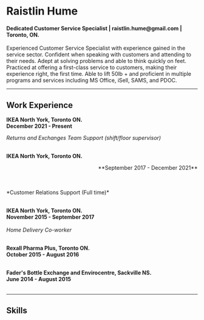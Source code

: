 <h1 align="left"> Raistlin Hume </h1>

<h4 align="left"> Dedicated Customer Service Specialist | raistlin.hume@gmail.com | Toronto, ON. </h4>

Experienced Customer Service Specialist with experience gained in the service sector. Confident when speaking
with customers and attending to their needs. Adept at solving problems and able to think quickly on feet.
Practiced at offering a first-class service to customers, making their experience right, the first time. Able to lift
50lb + and proficient in multiple programs and services including MS Office, iSell, SAMS, and PDOC.

---

<h2 align="left"> Work Experience </h2>

**IKEA North York, Toronto ON.**\
**December 2021 - Present** 

*Returns and Exchanges Team Support (shift/floor supervisor)*
<br/><br/>

**IKEA North York, Toronto ON.**
<p align="right"> **September 2017 - December 2021** </p>
<br/><br/>
*Customer Relations Support (Full time)*
<br/><br/>

**IKEA North York, Toronto ON.**\
**November 2015 - September 2017**
<br/><br/>
*Home Delivery Co-worker*
<br/><br/>

**Rexall Pharma Plus, Toronto ON.**\
**October 2015 - August 2016**
<br/><br/>

**Fader's Bottle Exchange and Envirocentre, Sackville NS.**\
**June 2014 - August 2015**
<br/><br/>

---

<h2 align ="left"> Skills </h2>
